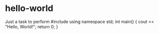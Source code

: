 # hello-world
Just a task to perform
#include <iostream>
using namespace std;
int main() 
{
    cout << "Hello, World!";
    return 0;
}
